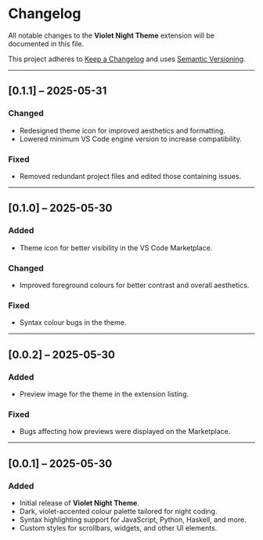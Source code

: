 # Changelog

All notable changes to the **Violet Night Theme** extension will be documented in this file.

This project adheres to [Keep a Changelog](https://keepachangelog.com/en/1.0.0) and uses [Semantic Versioning](https://semver.org).

---

## [0.1.1] – 2025-05-31

### Changed
- Redesigned theme icon for improved aesthetics and formatting.
- Lowered minimum VS Code engine version to increase compatibility.

### Fixed
- Removed redundant project files and edited those containing issues.

---

## [0.1.0] – 2025-05-30

### Added
- Theme icon for better visibility in the VS Code Marketplace.

### Changed
- Improved foreground colours for better contrast and overall aesthetics.

### Fixed
- Syntax colour bugs in the theme.

---

## [0.0.2] – 2025-05-30

### Added
- Preview image for the theme in the extension listing.

### Fixed
- Bugs affecting how previews were displayed on the Marketplace.

---

## [0.0.1] – 2025-05-30

### Added
- Initial release of **Violet Night Theme**.
- Dark, violet-accented colour palette tailored for night coding.
- Syntax highlighting support for JavaScript, Python, Haskell, and more.
- Custom styles for scrollbars, widgets, and other UI elements.